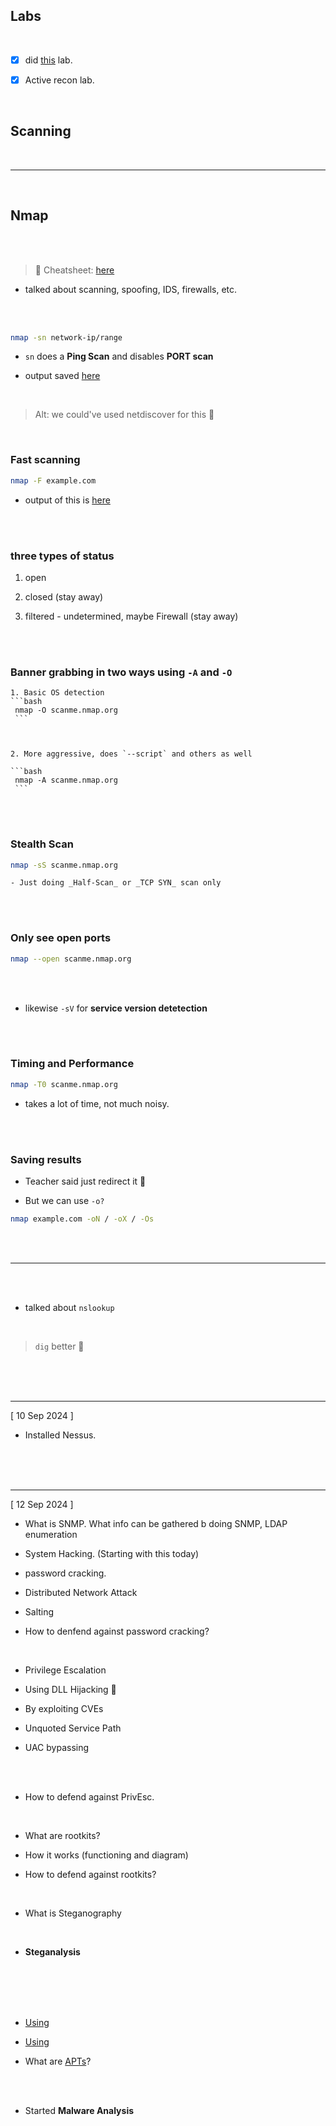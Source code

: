 <!-- 27-08-2024 -->

## Labs 
<br>

- [x] did [this](https://tryhackme.com/r/room/activerecon) lab.

- [x] Active recon lab.

<br>

## Scanning

<br>

---

<br>

<!-- 29-08-2024 -->

## Nmap

<br>
<br>

> 📓 Cheatsheet: [here](https://www.stationx.net/nmap-cheat-sheet/)

- talked about scanning, spoofing, IDS, firewalls, etc.

<br>
<br>

```bash
nmap -sn network-ip/range
```

- `sn` does a __Ping Scan__ and disables __PORT scan__

- output saved [here](discover.nmap)


<br>

> Alt: we could've used netdiscover for this 🤡

<br>

### Fast scanning


```bash
nmap -F example.com
```

- output of this is [here](example.nmap)


<br>
<br>

### three types of status

1. open

2. closed (stay away)

3. filtered - undetermined, maybe Firewall (stay away)

<br>
<br>

### Banner grabbing in two ways using `-A` and `-O`

    1. Basic OS detection
    ```bash
     nmap -O scanme.nmap.org
     ```


    
    2. More aggressive, does `--script` and others as well

    ```bash
     nmap -A scanme.nmap.org
     ```

<br>
<br>


### __Stealth Scan__

```bash
nmap -sS scanme.nmap.org
```

    - Just doing _Half-Scan_ or _TCP SYN_ scan only


<br>
<br>


### Only see open ports

```bash
nmap --open scanme.nmap.org
```

<br>
<br>

- likewise `-sV` for __service version detetection__

<br>
<br>

### Timing and Performance

```bash
nmap -T0 scanme.nmap.org
```

- takes a lot of time, not much noisy.


<br>
<br>

### Saving results

- Teacher said just redirect it 🤣

- But we can use `-o?`

```bash
nmap example.com -oN / -oX / -Os
```


<br>
<br>

---

<br>
<br>

- talked about `nslookup`

<br>

> `dig` better 👻

<br>
<br>
<br>

---

[ 10 Sep 2024 ]

- Installed Nessus.


<br>
<br>
<br>

---

[ 12 Sep 2024 ]

-  What is SNMP. What info can be gathered b doing SNMP, LDAP enumeration

- System Hacking. (Starting with this today)

- password cracking.

- Distributed Network Attack

- Salting

- How to denfend against password cracking?

<br>

- Privilege Escalation

- Using DLL Hijacking 💉

- By exploiting CVEs

- Unquoted Service Path

- UAC bypassing

<br>
<br>

- How to defend against PrivEsc.

<br>

- What are rootkits?

- How it works (functioning and diagram)

- How to defend against rootkits?

<br>

- What is Steganography

<br>

- __Steganalysis__

<br>
<br>

<!-- Sep 17 2024 -->

<br>
<br>

- [Using]('SystemHackingUpdated.pptx')

- [Using](MalwareUpdated.pptx)

- What are [APTs](https://www.crowdstrike.com/cybersecurity-101/advanced-persistent-threat-apt/)?


<br>
<br>

- Started __Malware Analysis__
